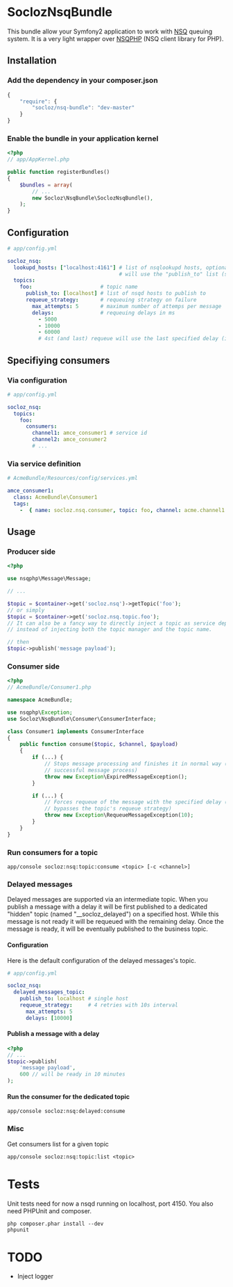 # SoclozNsqBundle

This bundle allow your Symfony2 application to work with [NSQ](https://github.com/bitly/nsq) queuing system.
It is a very light wrapper over [NSQPHP](https://github.com/davegardnerisme/nsqphp) (NSQ client library for PHP).

## Installation

### Add the dependency in your composer.json

```js
{
    "require": {
        "socloz/nsq-bundle": "dev-master"
    }
}
```

### Enable the bundle in your application kernel

``` php
<?php
// app/AppKernel.php

public function registerBundles()
{
    $bundles = array(
        // ...
        new Socloz\NsqBundle\SoclozNsqBundle(),
    );
}
```

## Configuration

```yaml
# app/config.yml

socloz_nsq:
  lookupd_hosts: ["localhost:4161"] # list of nsqlookupd hosts, optional. If omitted the consumers
                                    # will use the "publish_to" list (see below) of the topic.
  topics:
    foo:                      # topic name
      publish_to: [localhost] # list of nsqd hosts to publish to
      requeue_strategy:       # requeuing strategy on failure
        max_attempts: 5       # maximum number of attemps per message
        delays:               # requeuing delays in ms
          - 5000
          - 10000
          - 60000
          # 4st (and last) requeue will use the last specified delay (ie 60000)
```

## Specifiying consumers

### Via configuration

```yaml
# app/config.yml

socloz_nsq:
  topics:
    foo:
      consumers:
        channel1: amce_consumer1 # service id
        channel2: amce_consumer2
        # ...
```

### Via service definition

```yaml
# AcmeBundle/Resources/config/services.yml

amce_consumer1:
  class: AcmeBundle\Consumer1
  tags:
    -  { name: socloz.nsq.consumer, topic: foo, channel: acme.channel1 }
```

## Usage

### Producer side

```php
<?php

use nsqphp\Message\Message;

// ...

$topic = $container->get('socloz.nsq')->getTopic('foo');
// or simply
$topic = $container->get('socloz.nsq.topic.foo');
// It can also be a fancy way to directly inject a topic as service dependency
// instead of injecting both the topic manager and the topic name.

// then
$topic->publish('message payload');
```

### Consumer side

```php
<?php
// AcmeBundle/Consumer1.php

namespace AcmeBundle;

use nsqphp\Exception;
use Socloz\NsqBundle\Consumer\ConsumerInterface;

class Consumer1 implements ConsumerInterface
{
    public function consume($topic, $channel, $payload)
    {
        if (...) {
            // Stops message processing and finishes it in normal way (as a
            // successful message process)
            throw new Exception\ExpiredMessageException();
        }

        if (...) {
            // Forces requeue of the message with the specified delay (and thus
            // bypasses the topic's requeue strategy)
            throw new Exception\RequeueMessageException(10);
        }
    }
}
```

### Run consumers for a topic

```
app/console socloz:nsq:topic:consume <topic> [-c <channel>]
```

### Delayed messages

Delayed messages are supported via an intermediate topic. When you publish a
message with a delay it will be first published to a dedicated "hidden" topic
(named "__socloz_delayed") on a specified host. While this message is not ready
it will be requeued with the remaining delay. Once the message is ready, it will
be eventually published to the business topic.

#### Configuration

Here is the default configuration of the delayed messages's topic.

```yaml
# app/config.yml

socloz_nsq:
  delayed_messages_topic:
    publish_to: localhost # single host
    requeue_strategy:     # 4 retries with 10s interval
      max_attempts: 5
      delays: [10000]
```

#### Publish a message with a delay

```php
<?php
// ...
$topic->publish(
    'message payload',
    600 // will be ready in 10 minutes
);
```

#### Run the consumer for the dedicated topic

```
app/console socloz:nsq:delayed:consume
```

### Misc

Get consumers list for a given topic

```
app/console socloz:nsq:topic:list <topic>
```

# Tests

Unit tests need for now a nsqd running on localhost, port 4150.
You also need PHPUnit and composer.

```
php composer.phar install --dev
phpunit
```

# TODO
- Inject logger

